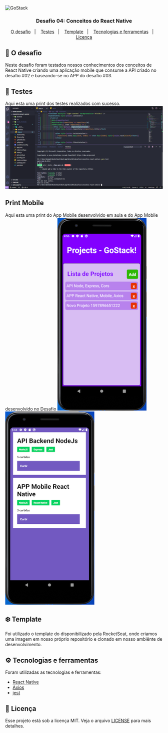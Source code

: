 <img alt="GoStack" src="https://storage.googleapis.com/golden-wind/bootcamp-gostack/header-desafios-new.png" />

<h3 align="center">
  Desafio 04: Conceitos do React Native
</h3>

<p align="center">
  <a href="#rocket-o-desafio">O desafio</a>&nbsp;&nbsp;&nbsp;|&nbsp;&nbsp;&nbsp;
  <a href="#hammer-testes">Testes</a>&nbsp;&nbsp;&nbsp;|&nbsp;&nbsp;&nbsp;
  <a href="#snowflake-template">Template</a>&nbsp;&nbsp;&nbsp;|&nbsp;&nbsp;&nbsp;
  <a href="#gear-tecnologias-e-ferramentas">Tecnologias e ferramentas</a>&nbsp;&nbsp;&nbsp;|&nbsp;&nbsp;&nbsp;
  <a href="#memo-licença">Licença</a>
</p>

## :rocket: O desafio

Neste desafio foram testados nossos conhecimentos dos conceitos de React Native criando uma aplicação mobile que consume a API criado no desafio #02 e baseando-se no APP do desafio #03.

## :hammer: Testes

Aqui esta uma print dos testes realizados com sucesso.
<img alt="GoStack" src="./print_tests.png" />

## Print Mobile
Aqui esta uma print do App Mobile desenvolvido em aula e do App Mobile desenvolvido no Desafio
<img alt="App Aula" src="./print_aula_react_native.png" />
<img alt="App Desafio" src="./print_desafio_react_native.png" />

## :snowflake: Template

Foi utilizado o template do disponibilizado pela RocketSeat, onde criamos uma imagem em nosso próprio repositório e clonado em nosso ambiênte de desenvolvimento.

## :gear: Tecnologias e ferramentas

Foram utilizadas as tecnologias e ferramentas:
* [React Native](https://reactnative.dev/)
* [Axios](https://www.npmjs.com/package/axios)
* [jest](https://www.npmjs.com/package/jest)

## :memo: Licença

Esse projeto está sob a licença MIT. Veja o arquivo [LICENSE](LICENSE.md) para mais detalhes.